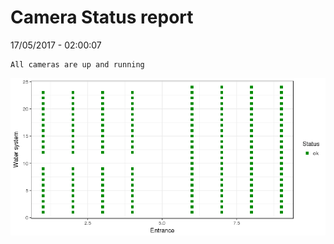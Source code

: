 Camera Status report
================
17/05/2017 - 02:00:07

    All cameras are up and running

![](camreport_files/figure-markdown_github/unnamed-chunk-2-1.png)
